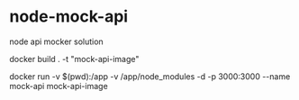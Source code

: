 # node-mock-api
node api mocker solution

docker build . -t "mock-api-image"

docker run -v $(pwd):/app -v /app/node_modules -d -p 3000:3000 --name mock-api mock-api-image